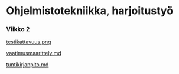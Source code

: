 # Ohjelmistotekniikka, harjoitustyö

### Viikko 2

[testikattavuus.png](https://github.com/SaNi19/ot-harjoitustyo/blob/master/laskarit/viikko2/Testikattavuus.png)

[vaatimusmaarittely.md](https://github.com/SaNi19/ot-harjoitustyo/blob/master/game-app/dokumentaatio/vaatimusmaarittely.md)

[tuntikirjanpito.md](https://github.com/SaNi19/ot-harjoitustyo/blob/master/game-app/dokumentaatio/tuntikirjanpito.md)
